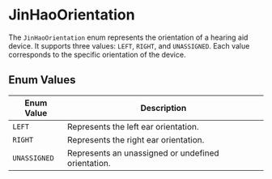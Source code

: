 # JinHaoOrientation

The `JinHaoOrientation` enum represents the orientation of a hearing aid device. It supports three values: `LEFT`, `RIGHT`, and `UNASSIGNED`. Each value corresponds to the specific orientation of the device.

## Enum Values

| Enum Value    | Description                                      |
|---------------|--------------------------------------------------|
| `LEFT`        | Represents the left ear orientation.            |
| `RIGHT`       | Represents the right ear orientation.           |
| `UNASSIGNED`  | Represents an unassigned or undefined orientation. |
